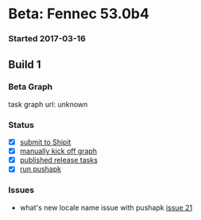 # Beta: Fennec 53.0b4

### Started 2017-03-16

## Build 1

### Beta Graph
task graph url: unknown

### Status
- [x] [submit to Shipit](https://wiki.mozilla.org/Release:Release_Automation_on_Mercurial:Starting_a_Release#Submit_to_Ship_It)
- [x] [manually kick off graph](https://github.com/mozilla/releasewarrior/blob/master/how-tos/fennec-temp-relpro.md#start-off-the-fennec-graph)
- [x] [published release tasks](https://wiki.mozilla.org/Release:Release_Automation_on_Mercurial:Updates_through_Shipping#Post-release_tasks)
- [x] [run pushapk](https://github.com/mozilla/releasewarrior/blob/master/how-tos/fennec-temp-relpro.md#run-pushapk-manually)

### Issues
- what's new locale name issue with pushapk [issue 21](https://github.com/mozilla/releasewarrior/blob/master/releases/firefox-beta-53.0b3.md)


